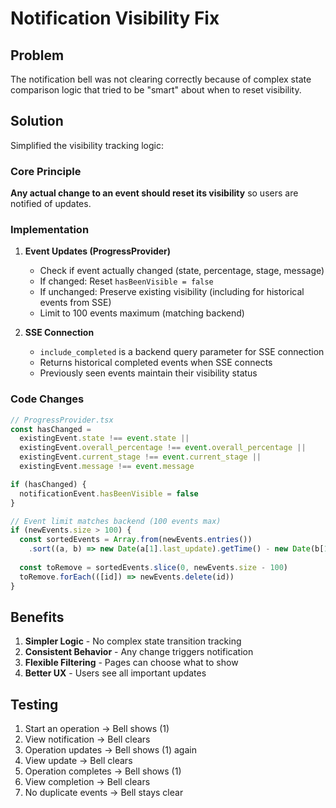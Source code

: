 # Notification Visibility Fix

## Problem
The notification bell was not clearing correctly because of complex state comparison logic that tried to be "smart" about when to reset visibility.

## Solution
Simplified the visibility tracking logic:

### Core Principle
**Any actual change to an event should reset its visibility** so users are notified of updates.

### Implementation

1. **Event Updates (ProgressProvider)**
   - Check if event actually changed (state, percentage, stage, message)
   - If changed: Reset `hasBeenVisible = false`
   - If unchanged: Preserve existing visibility (including for historical events from SSE)
   - Limit to 100 events maximum (matching backend)

2. **SSE Connection**
   - `include_completed` is a backend query parameter for SSE connection
   - Returns historical completed events when SSE connects
   - Previously seen events maintain their visibility status

### Code Changes

```typescript
// ProgressProvider.tsx
const hasChanged = 
  existingEvent.state !== event.state ||
  existingEvent.overall_percentage !== event.overall_percentage ||
  existingEvent.current_stage !== event.current_stage ||
  existingEvent.message !== event.message

if (hasChanged) {
  notificationEvent.hasBeenVisible = false
}
```

```typescript
// Event limit matches backend (100 events max)
if (newEvents.size > 100) {
  const sortedEvents = Array.from(newEvents.entries())
    .sort((a, b) => new Date(a[1].last_update).getTime() - new Date(b[1].last_update).getTime())
  
  const toRemove = sortedEvents.slice(0, newEvents.size - 100)
  toRemove.forEach(([id]) => newEvents.delete(id))
}
```

## Benefits

1. **Simpler Logic** - No complex state transition tracking
2. **Consistent Behavior** - Any change triggers notification
3. **Flexible Filtering** - Pages can choose what to show
4. **Better UX** - Users see all important updates

## Testing

1. Start an operation → Bell shows (1)
2. View notification → Bell clears
3. Operation updates → Bell shows (1) again
4. View update → Bell clears
5. Operation completes → Bell shows (1)
6. View completion → Bell clears
7. No duplicate events → Bell stays clear